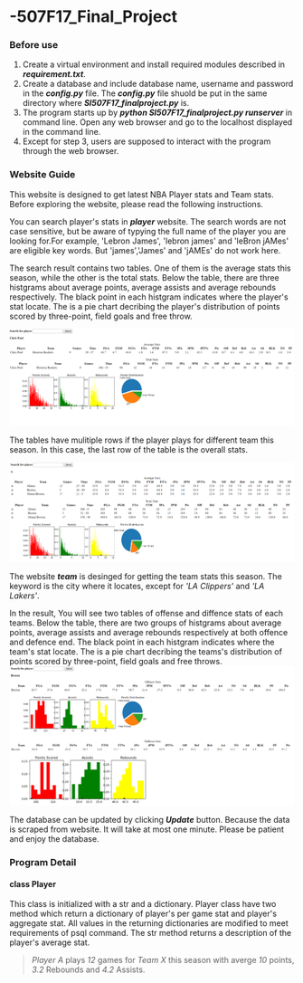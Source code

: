# -507F17_Final_Project

### Before use
1. Create a virtual environment and install required modules described in **_requirement.txt_**.
2. Create a database and include database name, username and password in the **_config.py_** file. The **_config.py_** file shuold be put in the same directory where **_SI507F17_finalproject.py_** is.
3. The program starts up by **_python SI507F17_finalproject.py runserver_** in command line. Open any web browser and go to the localhost displayed in the command line.
4. Except for step 3, users are supposed to interact with the program through the web browser.

### Website Guide
   This website is designed to get latest NBA Player stats and Team stats. Before exploring the website, please read the following instructions.  
   
   You can search player's stats in **_player_** website. The search words are not case sensitive, but be aware of typying the full name of the player you are looking for.For example, 'Lebron James', 'lebron james' and 'leBron jAMes' are eligible key words. But 'james','James' and 'jAMEs' do not work here. 
   
   The search result contains two tables. One of them is the average stats this season, while the other is the total stats. Below the table, there are three histgrams about average points, average assists and average rebounds respectively. The black point in each histgram indicates where the player's stat locate. The is a pie chart decribing the player's distribution of points scored by three-point, field goals and free throw. 
   
   ![](https://github.com/zhoufanyi/-507F17_Final_Project/blob/master/example1.png)
   
   The tables have mulitiple rows if the player plays for different team this season. In this case, the last row of the table is the overall stats.
   
   ![](https://github.com/zhoufanyi/-507F17_Final_Project/blob/master/example2.png)
      
   The website **_team_** is desinged for getting the team stats this season. The keyword is the city where it locates, except for _'LA Clippers'_ and _'LA Lakers'_.  
   
   In the result, You will see two tables of offense and diffence stats of each teams. Below the table, there are two groups of histgrams about average points, average assists and average rebounds respectively at both offence and defence end. The black point in each histgram indicates where the team's stat locate. The is a pie chart decribing the teams's distribution of points scored by three-point, field goals and free throws.   
   ![](https://github.com/zhoufanyi/-507F17_Final_Project/blob/master/example3.png)  
   
   The database can be updated by clicking **_Update_** button. Because the data is scraped from website. It will take at most one minute. Please be patient and enjoy the database.

### Program Detail
#### class Player
This class is initialized with a str and a dictionary. Player class have two method which return a dictionary of player's per game stat and player's aggregate stat. All values in the returning dictionaries are modified to meet requirements of psql command. The str method returns a description of the player's average stat.  
> _Player A_ plays _12_ games for _Team X_ this season with averge _10_ points, _3.2_ Rebounds and _4.2_ Assists.

